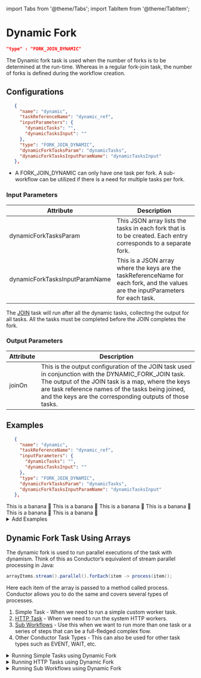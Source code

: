 import Tabs from '@theme/Tabs';
import TabItem from '@theme/TabItem';

# Dynamic Fork

```json
"type" : "FORK_JOIN_DYNAMIC"
```

The Dynamic fork task is used when the number of forks is to be determined at the run-time. Whereas in a regular fork-join task, the number of forks is defined during the workflow creation.

## Configurations

```json
   {
     "name": "dynamic",
     "taskReferenceName": "dynamic_ref",
     "inputParameters": {
       "dynamicTasks": "",
       "dynamicTasksInput": ""
     },
     "type": "FORK_JOIN_DYNAMIC",
     "dynamicForkTasksParam": "dynamicTasks",
     "dynamicForkTasksInputParamName": "dynamicTasksInput"
   },
```
* A FORK_JOIN_DYNAMIC can only have one task per fork. A sub-workflow can be utilized if there is a need for multiple tasks per fork.

### Input Parameters

|Attribute|Description|
|---|---|
| dynamicForkTasksParam | This JSON array lists the tasks in each fork that is to be created. Each entry corresponds to a separate fork. |
| dynamicForkTasksInputParamName | This is a JSON array where the keys are the taskReferenceName for each fork, and the values are the inputParameters for each task. | 

The [JOIN](https://orkes.io/content/docs/reference-docs/join-task) task will run after all the dynamic tasks, collecting the output for all tasks. All the tasks must be completed before the JOIN completes the fork.

### Output Parameters

|Attribute|Description|
|---|---|
|joinOn | This is the output configuration of the JOIN task used in conjunction with the DYNAMIC_FORK_JOIN task. The output of the JOIN task is a map, where the keys are task reference names of the tasks being joined, and the keys are the corresponding outputs of those tasks. |

## Examples

<Tabs>
<TabItem value="JSON" label="JSON">

```json
   {
     "name": "dynamic",
     "taskReferenceName": "dynamic_ref",
     "inputParameters": {
       "dynamicTasks": "",
       "dynamicTasksInput": ""
     },
     "type": "FORK_JOIN_DYNAMIC",
     "dynamicForkTasksParam": "dynamicTasks",
     "dynamicForkTasksInputParamName": "dynamicTasksInput"
   },
```
</TabItem>
<TabItem value="Java" label="Java">
This is a banana 🍌
</TabItem>
<TabItem value="Golang" label="Golang">
    This is a banana 🍌
</TabItem>
<TabItem value="Python" label="Python">
  This is a banana 🍌
</TabItem>
<TabItem value="CSharp" label="CSharp">
  This is a banana 🍌
</TabItem>
<TabItem value="javascript" label="Javascript">
    This is a banana 🍌
</TabItem>
<TabItem value="clojure" label="Clojure">
    This is a banana 🍌
</TabItem>
</Tabs>

<details><summary>Add Examples</summary>
<p>
</p>
</details>

## Dynamic Fork Task Using Arrays

The dynamic fork is used to run parallel executions of the task with dynamism. Think of this as Conductor’s equivalent of stream parallel processing in Java:

```java
arrayItems.stream().parallel().forEach(item -> process(item));
```

Here each item of the array is passed to a method called process. Conductor allows you to do the same and covers several types of processes.

1. Simple Task - When we need to run a simple custom worker task.
2. [HTTP Task](./system-tasks/http-task) - When we need to run the system HTTP workers.
3. [Sub Workflows](./sub-workflow-task) - Use this when we want to run more than one task or a series of steps that can be a full-fledged complex flow.
4. Other Conductor Task Types - This can also be used for other task types such as EVENT, WAIT, etc.

<details><summary>Running Simple Tasks using Dynamic Fork​</summary>
<p>
Run a simple task for each of the inputs provided.

|Attribute|Description|
|---|---|
| forkTaskName | Specify the name of the simple task to execute. |
| forkTaskInputs | Array of inputs - a task will be executed for each input. |

In this example, each task will be executed with the following input:
 
```json
{
   "inputText" : "value1",
   "inputNumber" : 1,
   "index": 0 // Added by the system to represent the array index for the object
}
```

Example:

```json
{
  "name": "dynamic_workflow_array_simple",
  "description": "Dynamic workflow array - run simple task",
  "tasks": [
    {
      "name": "dynamic_workflow_array_simple",
      "taskReferenceName": "dynamic_workflow_array_simple_ref",
      "inputParameters": {
        "forkTaskName": "update_fruit_list_task",
        "forkTaskInputs": [
          {
            "inputText" : "value1",
            "inputNumber" : 1
          },
          {
            "inputText" : "value2",
            "inputNumber" : 2
          },
          {
            "inputText" : "value3",
            "inputNumber" : 3
          }
        ]
      },
      "type": "FORK_JOIN_DYNAMIC",
      "dynamicForkTasksParam": "dynamicTasks",
      "dynamicForkTasksInputParamName": "dynamicTasksInput"
    },
    {
      "name": "dynamic_workflow_array_simple_join",
      "taskReferenceName": "dynamic_workflow_array_simple_join_ref",
      "type": "JOIN"
    }
  ],
}
```
We can also use simple values or a mix of complex and simple objects.
```json
[
 "apple", "orange", "kiwi"
]
```
When using simple values, it will be passed with the key input and an index representing the element's index in the array.
```json
{
 "input" : "apple", // Value
 "index" : 0 // Index of the element
}
```
</p>
</details>

<details><summary>Running HTTP Tasks using Dynamic Fork​</summary>
<p>
To run HTTP, we will use the same parameters as running SIMPLE tasks; as shown above, the value of forkTaskName will be HTTP, and the inputs you provide will be what the HTTP task expects.

:::tip
**method** has a default value of GET and need not be specified if the HTTP call is GET.
:::

Example:
```json
{
  "name": "dynamic_workflow_array_http",
  "description": "Dynamic workflow array - run HTTP tasks",
  "tasks": [
    {
      "name": "dynamic_workflow_array_http",
      "taskReferenceName": "dynamic_workflow_array_http_ref",
      "inputParameters": {
        "forkTaskName": "HTTP",
        "forkTaskInputs": [
          {
            "url" : "https://orkes-api-tester.orkesconductor.com/get"
          },
          {
            "url" : "https://orkes-api-tester.orkesconductor.com/get",
            "method" : "GET"
          }
        ]
      },
      "type": "FORK_JOIN_DYNAMIC",
      "dynamicForkTasksParam": "dynamicTasks",
      "dynamicForkTasksInputParamName": "dynamicTasksInput"
    },
    {
      "name": "dynamic_workflow_array_http_join",
      "taskReferenceName": "dynamic_workflow_array_http_join_ref",
      "type": "JOIN"
    }
  ],
}
```
</p>
</details>

<details><summary>Running Sub Workflows using Dynamic Fork​​</summary>
<p>
Run a sub-workflow for each of the inputs provided

|Attribute|Description|
|---|---|
| forkTaskWorkflow | Specify the name of the sub-workflow to be executed. |
| forkTaskWorkflowVersion | Optional version of the workflow to run. |
| forkTaskInputs | Array of inputs - a task will be executed for each input. |

:::note
**forkTaskWorkflow** - When this value is present, Conductor treats this as a dynamic fork that runs sub workflows.
:::

Example:
```json
{
  "name": "dynamic_workflow_array_sub_workflow",
  "description": "Dynamic workflow array - run sub workflow tasks",
  "tasks": [
    {
      "name": "dynamic_workflow_array_sub_workflow",
      "taskReferenceName": "dynamic_workflow_array_sub_workflow_ref",
      "inputParameters": {
        "forkTaskWorkflow": "extract_user",
        "forkTaskInputs": [
          {
             "input" : "value1"
          },
          {
             "input" : "value2"
          }
        ]
      },
      "type": "FORK_JOIN_DYNAMIC",
      "dynamicForkTasksParam": "dynamicTasks",
      "dynamicForkTasksInputParamName": "dynamicTasksInput"
    },
    {
      "name": "dynamic_workflow_array_sub_workflow_join",
      "taskReferenceName": "dynamic_workflow_array_sub_workflow_join_ref",
      "type": "JOIN"
    }
  ],
}
```
</p>
</details>